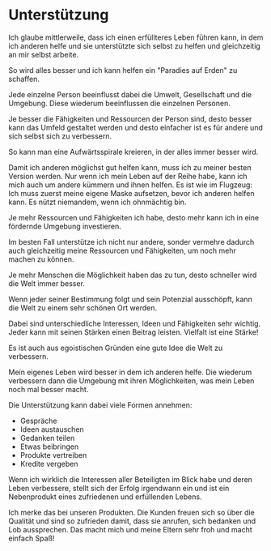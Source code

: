 # Unterstützung

Ich glaube mittlerweile, dass ich einen erfüllteres Leben führen kann, in dem ich anderen helfe und sie unterstützte sich selbst zu helfen und gleichzeitig an mir selbst arbeite.

So wird alles besser und ich kann helfen ein "Paradies auf Erden" zu schaffen.

Jede einzelne Person beeinflusst dabei die Umwelt, Gesellschaft und die Umgebung. Diese wiederum beeinflussen die einzelnen Personen.

Je besser die Fähigkeiten und Ressourcen der Person sind, desto besser kann das Umfeld gestaltet werden und desto einfacher ist es für andere und sich selbst sich zu verbessern.

So kann man eine Aufwärtsspirale kreieren, in der alles immer besser wird.

Damit ich anderen möglichst gut helfen kann, muss ich zu meiner besten Version werden. Nur wenn ich mein Leben auf der Reihe habe, kann ich mich auch um andere kümmern und ihnen helfen. Es ist wie im Flugzeug: Ich muss zuerst meine eigene Maske aufsetzen, bevor ich anderen helfen kann. Es nützt niemandem, wenn ich ohnmächtig bin.

Je mehr Ressourcen und Fähigkeiten ich habe, desto mehr kann ich in eine fördernde Umgebung investieren.

Im besten Fall unterstütze ich nicht nur andere, sonder vermehre dadurch auch gleichzeitig meine Ressourcen und Fähigkeiten, um noch mehr machen zu können.

Je mehr Menschen die Möglichkeit haben das zu tun, desto schneller wird die Welt immer besser.

Wenn jeder seiner Bestimmung folgt und sein Potenzial ausschöpft, kann die Welt zu einem sehr schönen Ort werden.

Dabei sind unterschiedliche Interessen, Ideen und Fähigkeiten sehr wichtig. Jeder kann mit seinen Stärken einen Beitrag leisten. Vielfalt ist eine Stärke!

Es ist auch aus egoistischen Gründen eine gute Idee die Welt zu verbessern.

Mein eigenes Leben wird besser in dem ich anderen helfe. Die wiederum verbessern dann die Umgebung mit ihren Möglichkeiten, was mein Leben noch mal besser macht.
 
Die Unterstützung kann dabei viele Formen annehmen:

- Gespräche
- Ideen austauschen
- Gedanken teilen
- Etwas beibringen
- Produkte vertreiben
- Kredite vergeben

Wenn ich wirklich die Interessen aller Beteiligten im Blick habe und deren Leben verbessere, stellt sich der Erfolg irgendwann ein und ist ein Nebenprodukt eines zufriedenen und erfüllenden Lebens.

Ich merke das bei unseren Produkten. Die Kunden freuen sich so über die Qualität und sind so zufrieden damit, dass sie anrufen, sich bedanken und Lob aussprechen. Das macht mich und meine Eltern sehr froh und macht einfach Spaß!